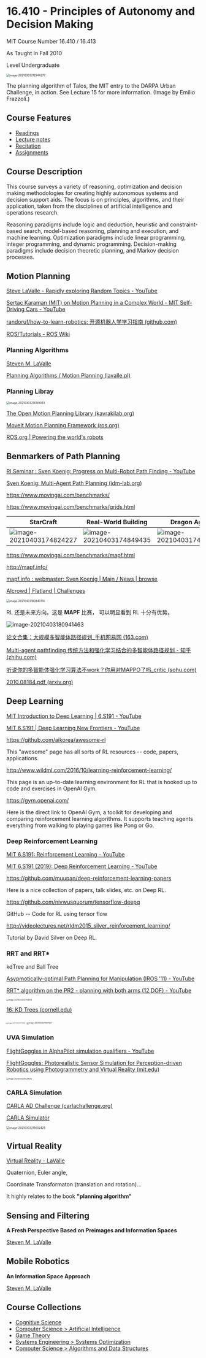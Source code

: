 

# 16.410 - Principles of Autonomy and Decision Making

MIT Course Number		   16.410 / 16.413

As Taught In						 Fall 2010

Level									  Undergraduate

<img src="image-20210303212944277.png" alt="image-20210303212944277" style="zoom: 50%;" />

The planning algorithm of Talos, the MIT entry to the DARPA Urban Challenge, in action. See Lecture 15 for more information. (Image by Emilio Frazzoli.)



## Course Features

- [Readings](./contents/readings/index.htm)
- [Lecture notes](./contents/lecture-notes/index.htm)
- [Recitation](./contents/recitations/index.htm)
- [Assignments](./contents/assignments/index.htm)



## Course Description

This course surveys a variety of reasoning, optimization and decision making methodologies for creating highly autonomous systems and decision support aids. The focus is on principles, algorithms, and their application, taken from the disciplines of artificial intelligence and operations research.

Reasoning paradigms include logic and deduction, heuristic and constraint-based search, model-based reasoning, planning and execution, and machine learning. Optimization paradigms include linear programming, integer programming, and dynamic programming. Decision-making paradigms include decision theoretic planning, and Markov decision processes.





## Motion Planning 

[Steve LaValle - Rapidly exploring Random Topics - YouTube](https://www.youtube.com/watch?v=OjNFjruZgaw)

[Sertac Karaman (MIT) on Motion Planning in a Complex World - MIT Self-Driving Cars - YouTube](https://www.youtube.com/watch?v=0fLSf3NO0-s)

[randoruf/how-to-learn-robotics: 开源机器人学学习指南 (github.com)](https://github.com/randoruf/how-to-learn-robotics)

[ROS/Tutorials - ROS Wiki](http://wiki.ros.org/ROS/Tutorials)



### Planning Algorithms 

[Steven M. LaValle](http://lavalle.pl/books.html)

[Planning Algorithms / Motion Planning (lavalle.pl)](http://lavalle.pl/planning/)



### Planning Libray

<img src="image-20210303214159393.png" alt="image-20210303214159393" style="zoom: 50%;" />

[The Open Motion Planning Library (kavrakilab.org)](https://ompl.kavrakilab.org/)

[MoveIt Motion Planning Framework (ros.org)](https://moveit.ros.org/)

[ROS.org | Powering the world's robots](https://www.ros.org/)



## Benmarkers of Path Planning 

[RI Seminar : Sven Koenig: Progress on Multi-Robot Path Finding - YouTube](https://www.youtube.com/watch?v=eqCE_n38yYM)

[Sven Koenig: Multi-Agent Path Planning (idm-lab.org)](http://idm-lab.org/project-p-content.html)

https://www.movingai.com/benchmarks/

https://www.movingai.com/benchmarks/grids.html

| StarCraft                                               | Real-World Building                                     | Dragon Age II                                           | Warframe                                                |
| ------------------------------------------------------- | ------------------------------------------------------- | ------------------------------------------------------- | ------------------------------------------------------- |
| ![image-20210403174824227](image-20210403174824227.png) | ![image-20210403174849435](image-20210403174849435.png) | ![image-20210403174904396](image-20210403174904396.png) | ![image-20210403174936012](image-20210403174936012.png) |

https://www.movingai.com/benchmarks/mapf.html

http://mapf.info/

[mapf.info : webmaster: Sven Koenig | Main / News | browse](http://mapf.info/index.php/Main/News)

[AIcrowd | Flatland | Challenges](https://www.aicrowd.com/challenges/neurips-2020-flatland-challenge/)

<img src="image-20210403180840114.png" alt="image-20210403180840114" style="zoom:50%;" />

RL 还是未来方向。这是 **MAPF** 比赛， 可以明显看到 RL 十分有优势。

![image-20210403180941463](image-20210403180941463.png)



[论文合集：大规模多智能体路径规划_手机网易网 (163.com)](https://3g.163.com/dy/article_cambrian/G6HKROV40511D05M.html)

[Multi-agent pathfinding 传统方法和强化学习结合的多智能体路径规划 - 知乎 (zhihu.com)](https://zhuanlan.zhihu.com/p/337729123)

[听说你的多智能体强化学习算法不work？你用对MAPPO了吗_critic (sohu.com)](https://www.sohu.com/a/454213613_129720)

[2010.08184.pdf (arxiv.org)](https://arxiv.org/pdf/2010.08184.pdf)



## Deep Learning 

[MIT Introduction to Deep Learning | 6.S191 - YouTube](https://www.youtube.com/watch?v=5tvmMX8r_OM&t=731s)

[MIT 6.S191 | Deep Learning New Frontiers - YouTube](https://www.youtube.com/watch?v=-boCMDouF2g)

https://github.com/aikorea/awesome-rl

This "awesome" page has all sorts of RL resources -- code, papers, applications.

http://www.wildml.com/2016/10/learning-reinforcement-learning/

This page is an up-to-date learning environment for RL that is hooked up to code and exercises in OpenAI Gym.

https://gym.openai.com/

Here is the direct link to OpenAI Gym, a toolkit for developing and comparing reinforcement learning algorithms. It supports teaching agents everything from walking to playing games like Pong or Go.



### Deep Reinforcement Learning

[MIT 6.S191: Reinforcement Learning - YouTube](https://www.youtube.com/watch?v=93M1l_nrhpQ)

[MIT 6.S191 (2019): Deep Reinforcement Learning - YouTube](https://www.youtube.com/watch?v=i6Mi2_QM3rA)

https://github.com/muupan/deep-reinforcement-learning-papers

Here is a nice collection of papers, talk slides, etc. on Deep RL.

https://github.com/nivwusquorum/tensorflow-deepq

GitHub -- Code for RL using tensor flow

http://videolectures.net/rldm2015_silver_reinforcement_learning/

Tutorial by David Silver on Deep RL.





### RRT and RRT\* 

kdTree and Ball Tree

[Asypmotically-optimal Path Planning for Manipulation (IROS '11) - YouTube](https://www.youtube.com/watch?v=ag-txw4KUgo)

[RRT* algorithm on the PR2 - planning with both arms (12 DOF) - YouTube](https://www.youtube.com/watch?v=2WOBMswcCA8)

<img src="image-20210303212743658.png" alt="image-20210303212743658" style="zoom:33%;" />

[16: KD Trees (cornell.edu)](https://www.cs.cornell.edu/courses/cs4780/2017sp/lectures/lecturenote16.html)

<img src="image-20210303211713900.png" alt="image-20210303211713900" style="zoom: 25%;" />

<img src="image-20210303211937567.png" alt="image-20210303211937567" style="zoom: 33%;" />





### UVA Simulation 

[FlightGoggles in AlphaPilot simulation qualifiers - YouTube](https://www.youtube.com/watch?v=4Q0eWI2UiT4)

[FlightGoggles: Photorealistic Sensor Simulation for Perception-driven Robotics using Photogrammetry and Virtual Reality (mit.edu)](https://flightgoggles.mit.edu/)

<img src="image-20210303215524642.png" alt="image-20210303215524642" style="zoom:33%;" />



### CARLA Simulation 

[CARLA AD Challenge (carlachallenge.org)](https://carlachallenge.org/)

[CARLA Simulator](https://carla.org/)

<img src="image-20210303215602425.png" alt="image-20210303215602425" style="zoom: 50%;" />



## Virtual Reality

[Virtual Reality - LaValle](http://lavalle.pl/vr/)

Quaternion, Euler angle,

Coordinate Transformaton (translation and rotation)... 

It highly relates to the book **"planning algorithm"**





## Sensing and Filtering

**A Fresh Perspective Based on Preimages and Information Spaces**

[Steven M. LaValle](http://lavalle.pl/books.html)



## Mobile Robotics

**An Information Space Approach**

[Steven M. LaValle](http://lavalle.pl/books.html)



## Course Collections

- [Cognitive Science](https://ocw.mit.edu/courses/find-by-topic/#cat=science&subcat=cognitivescience)
- [Computer Science > Artificial Intelligence](https://ocw.mit.edu/courses/find-by-topic/#cat=engineering&subcat=computerscience&spec=artificialintelligence)
- [Game Theory](https://ocw.mit.edu/courses/find-by-topic/#cat=socialscience&subcat=gametheory)
- [Systems Engineering > Systems Optimization](https://ocw.mit.edu/courses/find-by-topic/#cat=engineering&subcat=systemsengineering&spec=systemsoptimization)
- [Computer Science > Algorithms and Data Structures](https://ocw.mit.edu/courses/find-by-topic/#cat=engineering&subcat=computerscience&spec=algorithmsanddatastructures)


